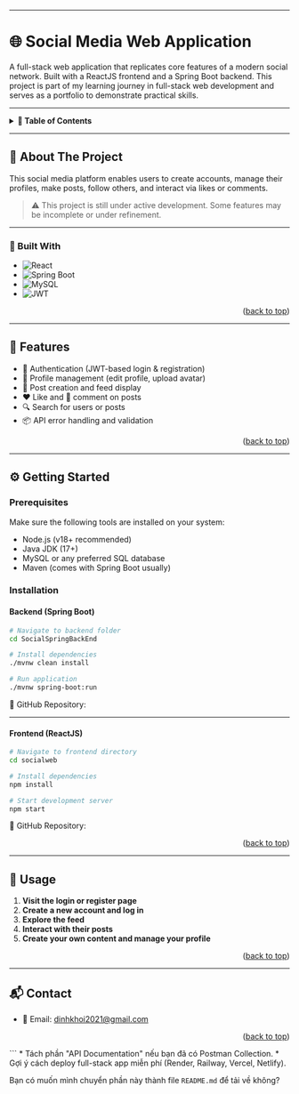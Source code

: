 

---
<a id="readme-top"></a>

# 🌐 Social Media Web Application

A full-stack web application that replicates core features of a modern social network. Built with a ReactJS frontend and a Spring Boot backend. This project is part of my learning journey in full-stack web development and serves as a portfolio to demonstrate practical skills.

---

<details>
  <summary><strong>📑 Table of Contents</strong></summary>
  <ol>
    <li><a href="#about-the-project">About The Project</a>
      <ul>
        <li><a href="#built-with">Built With</a></li>
        <li><a href="#features">Features</a></li>
      </ul>
    </li>
    <li><a href="#getting-started">Getting Started</a>
      <ul>
        <li><a href="#prerequisites">Prerequisites</a></li>
        <li><a href="#installation">Installation</a></li>
      </ul>
    </li>
    <li><a href="#usage">Usage</a></li>
    <li><a href="#contact">Contact</a></li>
  </ol>
</details>

---

## 📌 About The Project

This social media platform enables users to create accounts, manage their profiles, make posts, follow others, and interact via likes or comments.

> ⚠️ This project is still under active development. Some features may be incomplete or under refinement.

---

### 🚀 Built With

- ![React](https://img.shields.io/badge/React-20232A?style=for-the-badge&logo=react&logoColor=61DAFB)
- ![Spring Boot](https://img.shields.io/badge/Spring_Boot-6DB33F?style=for-the-badge&logo=spring-boot&logoColor=white)
- ![MySQL](https://img.shields.io/badge/MySQL-005C84?style=for-the-badge&logo=mysql&logoColor=white)
- ![JWT](https://img.shields.io/badge/JWT-black?style=for-the-badge&logo=JSON%20web%20tokens)

<p align="right">(<a href="#readme-top">back to top</a>)</p>

---

## 🌟 Features

- 🔐 Authentication (JWT-based login & registration)
- 👤 Profile management (edit profile, upload avatar)
- 📝 Post creation and feed display
- ❤️ Like and 💬 comment on posts
- 🔍 Search for users or posts
- 📦 API error handling and validation

<p align="right">(<a href="#readme-top">back to top</a>)</p>

---

## ⚙️ Getting Started

### Prerequisites

Make sure the following tools are installed on your system:

- Node.js (v18+ recommended)
- Java JDK (17+)
- MySQL or any preferred SQL database
- Maven (comes with Spring Boot usually)

### Installation

#### Backend (Spring Boot)

```bash
# Navigate to backend folder
cd SocialSpringBackEnd

# Install dependencies
./mvnw clean install

# Run application
./mvnw spring-boot:run
````

📁 GitHub Repository: *<add your backend GitHub repo link here>*

---

#### Frontend (ReactJS)

```bash
# Navigate to frontend directory
cd socialweb

# Install dependencies
npm install

# Start development server
npm start
```

📁 GitHub Repository: *<add your frontend GitHub repo link here>*

<p align="right">(<a href="#readme-top">back to top</a>)</p>

---

## 🧪 Usage

1. **Visit the login or register page**
2. **Create a new account and log in**
3. **Explore the feed**
4. **Interact with their posts**
5. **Create your own content and manage your profile**


<p align="right">(<a href="#readme-top">back to top</a>)</p>

---

## 📬 Contact

* 📧 Email: [dinhkhoi2021@gmail.com](mailto:dinhkhoi2021@gmail.com)

<p align="right">(<a href="#readme-top">back to top</a>)</p>
```
* Tách phần "API Documentation" nếu bạn đã có Postman Collection.
* Gợi ý cách deploy full-stack app miễn phí (Render, Railway, Vercel, Netlify).

Bạn có muốn mình chuyển phần này thành file `README.md` để tải về không?
